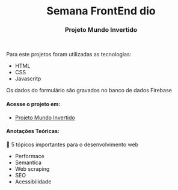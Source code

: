 
<h1 align="center"> Semana FrontEnd dio </h1>

<h3 align="center"> Projeto Mundo Invertido </h3>
<br>

<p> Para este projetos foram utilizadas as tecnologias: </p>

 - HTML
 - CSS 
 - Javascritp

 <p> Os dados do formulário são gravados no banco de dados Firebase </p>

<h4> Acesse o projeto em: </h4>

- [Projeto Mundo Invertido](https://gentle-kitsune-86e4f2.netlify.app/)
 
<h4> Anotações Teóricas: </h4>

<p> 🚩 5 tópicos importantes para o desenvolvimento web </p>

 - Performace
 - Semantica
 - Web scraping
 - SEO
 - Acessibilidade